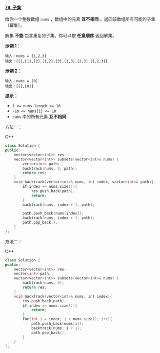 #### [78. 子集](https://leetcode-cn.com/problems/subsets/)

给你一个整数数组 `nums` ，数组中的元素 **互不相同** 。返回该数组所有可能的子集（幂集）。

解集 **不能** 包含重复的子集。你可以按 **任意顺序** 返回解集。

 

**示例 1：**

```
输入：nums = [1,2,3]
输出：[[],[1],[2],[1,2],[3],[1,3],[2,3],[1,2,3]]
```

**示例 2：**

```
输入：nums = [0]
输出：[[],[0]]
```

 

**提示：**

- `1 <= nums.length <= 10`
- `-10 <= nums[i] <= 10`
- `nums` 中的所有元素 **互不相同**



方法一：

C++

```c++
class Solution {
public:
    vector<vector<int>> res;
    vector<vector<int>> subsets(vector<int>& nums) {
        vector<int> path;
        backtrack(nums, 0, path);
        return res;
    }
    void backtrack(vector<int>& nums, int index, vector<int>& path){
        if(index == nums.size()){
            res.push_back(path);
            return;
        }
        backtrack(nums, index + 1, path);

        path.push_back(nums[index]);
        backtrack(nums, index + 1, path);
        path.pop_back();
    }
};
```



方法二：

C++

```c++
class Solution {
public:
    vector<vector<int>> res;
    vector<int> path;
    vector<vector<int>> subsets(vector<int>& nums) {
        backtrack(nums, 0);
        return res;
    }
    void backtrack(vector<int>& nums, int index){
        res.push_back(path);
        if(index >= nums.size()){
            return;
        }
        for(int i = index; i < nums.size(); i++){
            path.push_back(nums[i]);
            backtrack(nums, i + 1);
            path.pop_back();
        }
    }
};
```

